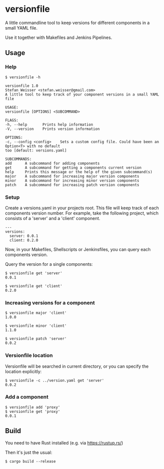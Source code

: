 # versionfile
A little commandline tool to keep versions for different components in a small YAML file.

Use it together with Makefiles and Jenkins Pipelines.

## Usage

### Help
````
$ versionfile -h
````

````
versionfile 1.0
Stefan Weisser <stefan.weisser@gmail.com>
A little tool to keep track of your component versions in a small YAML file

USAGE:
versionfile [OPTIONS] <SUBCOMMAND>

FLAGS:
-h, --help       Prints help information
-V, --version    Prints version information

OPTIONS:
-c, --config <config>    Sets a custom config file. Could have been an Option<T> with no default
too [default: versions.yaml]

SUBCOMMANDS:
add      A subcommand for adding components
get      A subcommand for getting a components current version
help     Prints this message or the help of the given subcommand(s)
major    A subcommand for increasing major version components
minor    A subcommand for increasing minor version components
patch    A subcommand for increasing patch version components
````

### Setup

Create a versions.yaml in your projects root. This file will keep track of each components version number.
For example, take the following project, which consists of a 'server' and a 'client' component.
````
---
versions:
  server: 0.0.1
  client: 0.2.0
````

Now, in your Makefiles, Shellscripts or Jenkinsfiles, you can query each components version.

Query the version for a single components:

    $ versionfile get 'server'
    0.0.1

    $ versionfile get 'client'
    0.2.0


### Increasing versions for a component

    $ versionfile major 'client'
    1.0.0

    $ versionfile minor 'client'
    1.1.0

    $ versionfile patch 'server'
    0.0.2

### Versionfile location

Versionfile will be searched in current directory, or you can specify the location explicitly: 

    $ versionfile -c ../version.yaml get 'server'
    0.0.2

### Add a component

    $ versionfile add 'proxy'
    $ versionfile get 'proxy'
    0.0.1

## Build

You need to have Rust installed (e.g. via https://rustup.rs/)

Then it's just the usual:

    $ cargo build --release

